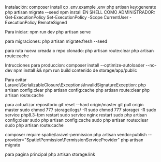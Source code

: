 Instalación: composer install cp .env.example .env php artisan key:generate php artisan migrate --seed npm install EN SHELL COMO ADMINISTRADOR: Get-ExecutionPolicy Set-ExecutionPolicy -Scope CurrentUser -ExecutionPolicy RemoteSigned

Para iniciar: npm run dev php artisan serve

para migraciones: php artisan migrate:fresh --seed

para ruta nueva creada o repo clonado: php artisan route:clear php artisan route:cache

Intrucciones para produccion: composer install --optimize-autoloader --no-dev npm install && npm run build contenido de storage/app/public

Para evitar Laravel\SerializableClosure\Exceptions\InvalidSignatureException: 
php artisan config:clear 
php artisan config:cache 
php artisan route:clear 
php artisan route:cache

para actualizar repositorio git reset --hard origin/master git pull origin master sudo chmod 777 storage/logs/ -R sudo chmod 777 storage/ -R sudo service php8.3-fpm restart sudo service nginx restart sudo php artisan config:clear sudo php artisan config:cache sudo php artisan route:clear sudo php artisan route:cache

composer require spatie/laravel-permission
php artisan vendor:publish --provider="Spatie\Permission\PermissionServiceProvider"
php artisan migrate


para pagina principal php artisan storage:link